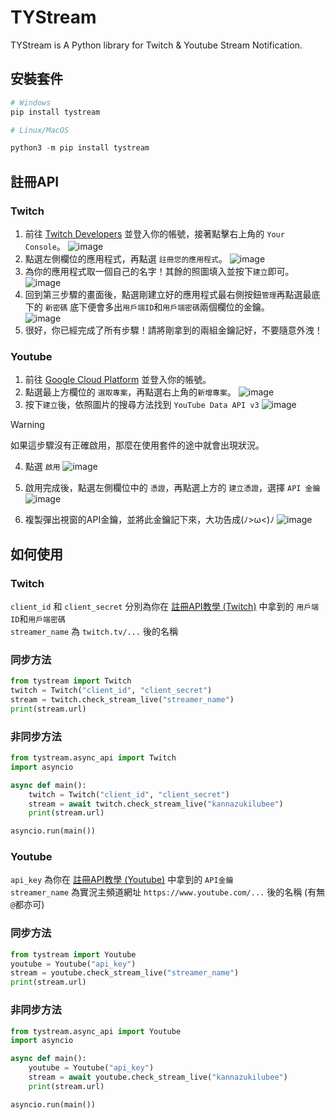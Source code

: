 # TYStream
TYStream is A Python library for Twitch & Youtube Stream Notification.

## 安裝套件
```python
# Windows
pip install tystream

# Linux/MacOS

python3 -m pip install tystream
```

## 註冊API
### Twitch
1. 前往 [Twitch Developers](https://dev.twitch.tv/) 並登入你的帳號，接著點擊右上角的 `Your Console`。
![image](https://github.com/Mantouisyummy/TYStream/assets/51238168/8d4137a2-fb1c-4c01-8c1a-a03ea181a1b3)
1. 點選左側欄位的應用程式，再點選 `註冊您的應用程式`。
![image](https://github.com/Mantouisyummy/TYStream/assets/51238168/06011479-aa80-4def-a34a-a5f220ad971c)
3. 為你的應用程式取一個自己的名字！其餘的照圖填入並按下`建立`即可。
![image](https://github.com/Mantouisyummy/TYStream/assets/51238168/12f4e911-abe4-4367-954f-96cacc44f30a)
4. 回到第三步驟的畫面後，點選剛建立好的應用程式最右側按鈕`管理`再點選最底下的 `新密碼`  底下便會多出`用戶端ID`和`用戶端密碼`兩個欄位的金鑰。  
![image](https://github.com/Mantouisyummy/TYStream/assets/51238168/1b8a0c62-31c6-4f00-a456-96c7bf4a46b4)
5. 很好，你已經完成了所有步驟！請將剛拿到的兩組金鑰記好，不要隨意外洩！
### Youtube
1. 前往 [Google Cloud Platform](https://console.cloud.google.com/?hl=zh-tw) 並登入你的帳號。
2. 點選最上方欄位的 `選取專案`，再點選右上角的`新增專案`。
![image](https://github.com/Mantouisyummy/TYStream/assets/51238168/ae2bd559-6a55-4bf8-95d4-86b1e46619b8)
3. 按下`建立`後，依照圖片的搜尋方法找到 `YouTube Data API v3`
![image](https://github.com/Mantouisyummy/TYStream/assets/51238168/2697cab3-3ce5-412c-85b8-64abfad8f91d)
> [!WARNING]
> 如果這步驟沒有正確啟用，那麼在使用套件的途中就會出現狀況。
4. 點選 `啟用`
![image](https://github.com/Mantouisyummy/TYStream/assets/51238168/8fd69240-88db-4d7e-b212-28892b142ade)

5. 啟用完成後，點選左側欄位中的 `憑證`，再點選上方的 `建立憑證`，選擇 `API 金鑰`
![image](https://github.com/Mantouisyummy/TYStream/assets/51238168/47666706-c172-4301-a48c-07108e3926c8)
6. 複製彈出視窗的API金鑰，並將此金鑰記下來，大功告成(ﾉ>ω<)ﾉ
![image](https://github.com/Mantouisyummy/TYStream/assets/51238168/1b7c2f35-440d-475e-a2d5-ee4a5125a5ea)

## 如何使用

### Twitch
`client_id` 和 `client_secret` 分別為你在 <a href="#twitch">註冊API教學 (Twitch)</a> 中拿到的 `用戶端ID`和`用戶端密碼`   
`streamer_name` 為 `twitch.tv/...` 後的名稱
### 同步方法
```py
from tystream import Twitch
twitch = Twitch("client_id", "client_secret")
stream = twitch.check_stream_live("streamer_name")
print(stream.url)
```
### 非同步方法
```py
from tystream.async_api import Twitch
import asyncio

async def main():
    twitch = Twitch("client_id", "client_secret")
    stream = await twitch.check_stream_live("kannazukilubee")
    print(stream.url)

asyncio.run(main())
```

### Youtube
`api_key` 為你在 <a href="#youtube">註冊API教學 (Youtube)</a> 中拿到的 `API金鑰`  
`streamer_name` 為實況主頻道網址 `https://www.youtube.com/...` 後的名稱 (有無`@`都亦可)
### 同步方法
```py
from tystream import Youtube
youtube = Youtube("api_key")
stream = youtube.check_stream_live("streamer_name")
print(stream.url)
```
### 非同步方法
```py
from tystream.async_api import Youtube
import asyncio

async def main():
    youtube = Youtube("api_key")
    stream = await youtube.check_stream_live("kannazukilubee")
    print(stream.url)

asyncio.run(main())
```
